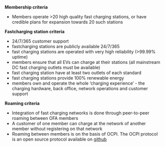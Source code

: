 **Membership criteria**

* Members operate >20 high quality fast charging stations, or have credible plans for expansion towards 20 such stations
  
**Fastcharging station criteria**

 * 24/7/365 customer support
 * fastcharging stations are publicly available 24/7/365
 * fast charging stations are operated with very high reliability (>99.99% uptime)
 * members ensure that all EVs can charge at their stations (all mainstream DC fast charging outlets must be available)
 * fast charging station have at least two outlets of each standard
 * fast charging stations provide 100% renewable energy
 * members own and operate the whole ‘charging experience’ - the charging hardware, back office, network operations and customer support

**Roaming criteria**

* Integration of fast charging networks is done through peer-to-peer roaming between OFA members
* A customer of one member can charge at the network of another member without registering on that network
* Roaming between members is on the basis of OCPI. The OCPI protocol is an open source protocol available on [github](github.com/ocpi)
